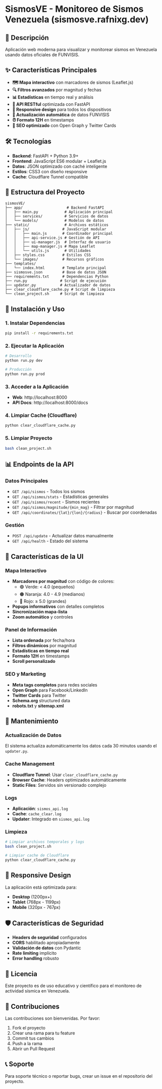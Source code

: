 # SismosVE - Monitoreo de Sismos Venezuela (sismosve.rafnixg.dev)

## 🎯 Descripción
Aplicación web moderna para visualizar y monitorear sismos en Venezuela usando datos oficiales de FUNVISIS.

## ✨ Características Principales
- **🗺️ Mapa interactivo** con marcadores de sismos (Leaflet.js)
- **🔍 Filtros avanzados** por magnitud y fechas
- **📊 Estadísticas** en tiempo real y análisis
- **🚀 API RESTful** optimizada con FastAPI
- **📱 Responsive design** para todos los dispositivos
- **🔄 Actualización automática** de datos FUNVISIS
- **⏰ Formato 12H** en timestamps
- **🎨 SEO optimizado** con Open Graph y Twitter Cards

## 🛠️ Tecnologías
- **Backend**: FastAPI + Python 3.9+
- **Frontend**: JavaScript ES6 modular + Leaflet.js
- **Datos**: JSON optimizado con caché inteligente
- **Estilos**: CSS3 con diseño responsive
- **Cache**: Cloudflare Tunnel compatible

## 📁 Estructura del Proyecto

```
sismosVE/
├── app/                    # Backend FastAPI
│   ├── main.py            # Aplicación principal
│   ├── services/          # Servicios de datos
│   └── models/            # Modelos de datos
├── static/                # Archivos estáticos
│   ├── js/               # JavaScript modular
│   │   ├── main.js       # Coordinador principal
│   │   ├── api-service.js # Gestión de API
│   │   ├── ui-manager.js  # Interfaz de usuario
│   │   ├── map-manager.js # Mapa Leaflet
│   │   └── utils.js       # Utilidades
│   ├── styles.css        # Estilos CSS
│   └── images/           # Recursos gráficos
├── templates/
│   └── index.html        # Template principal
├── sismosve.json         # Base de datos JSON
├── requirements.txt      # Dependencias Python
├── run.py               # Script de ejecución
├── updater.py           # Actualizador de datos
├── clear_cloudflare_cache.py # Script de limpieza
└── clean_project.sh     # Script de limpieza
```

## 🚀 Instalación y Uso

### 1. Instalar Dependencias
```bash
pip install -r requirements.txt
```

### 2. Ejecutar la Aplicación
```bash
# Desarrollo
python run.py dev

# Producción
python run.py prod
```

### 3. Acceder a la Aplicación
- **Web**: http://localhost:8000
- **API Docs**: http://localhost:8000/docs

### 4. Limpiar Cache (Cloudflare)
```bash
python clear_cloudflare_cache.py
```

### 5. Limpiar Proyecto
```bash
bash clean_project.sh
```

## 📊 Endpoints de la API

### Datos Principales
- `GET /api/sismos` - Todos los sismos
- `GET /api/sismos/stats` - Estadísticas generales
- `GET /api/sismos/recent` - Sismos recientes
- `GET /api/sismos/magnitude/{min_mag}` - Filtrar por magnitud
- `GET /api/coordinates/{lat}/{lon}/{radius}` - Buscar por coordenadas

### Gestión
- `POST /api/update` - Actualizar datos manualmente
- `GET /api/health` - Estado del sistema

## 🎨 Características de la UI

### Mapa Interactivo
- **Marcadores por magnitud** con código de colores:
  - 🟢 Verde: < 4.0 (pequeños)
  - 🟠 Naranja: 4.0 - 4.9 (medianos)
  - 🔴 Rojo: ≥ 5.0 (grandes)
- **Popups informativos** con detalles completos
- **Sincronización mapa-lista**
- **Zoom automático** y controles

### Panel de Información
- **Lista ordenada** por fecha/hora
- **Filtros dinámicos** por magnitud
- **Estadísticas en tiempo real**
- **Formato 12H** en timestamps
- **Scroll personalizado**

### SEO y Marketing
- **Meta tags completos** para redes sociales
- **Open Graph** para Facebook/LinkedIn
- **Twitter Cards** para Twitter
- **Schema.org** structured data
- **robots.txt** y **sitemap.xml**

## 🔧 Mantenimiento

### Actualización de Datos
El sistema actualiza automáticamente los datos cada 30 minutos usando el `updater.py`.

### Cache Management
- **Cloudflare Tunnel**: Usar `clear_cloudflare_cache.py`
- **Browser Cache**: Headers optimizados automáticamente
- **Static Files**: Servidos sin versionado complejo

### Logs
- **Aplicación**: `sismos_api.log`
- **Cache**: `cache_clear.log`
- **Updater**: Integrado en `sismos_api.log`

### Limpieza
```bash
# Limpiar archivos temporales y logs
bash clean_project.sh

# Limpiar cache de Cloudflare
python clear_cloudflare_cache.py
```

## 📱 Responsive Design

La aplicación está optimizada para:
- **Desktop** (1200px+)
- **Tablet** (768px - 1199px)
- **Mobile** (320px - 767px)

## 🛡️ Características de Seguridad

- **Headers de seguridad** configurados
- **CORS** habilitado apropiadamente
- **Validación de datos** con Pydantic
- **Rate limiting** implícito
- **Error handling** robusto

## 📄 Licencia

Este proyecto es de uso educativo y científico para el monitoreo de actividad sísmica en Venezuela.

## 🤝 Contribuciones

Las contribuciones son bienvenidas. Por favor:
1. Fork el proyecto
2. Crear una rama para tu feature
3. Commit tus cambios
4. Push a la rama
5. Abrir un Pull Request

## 📞 Soporte

Para soporte técnico o reportar bugs, crear un issue en el repositorio del proyecto.
